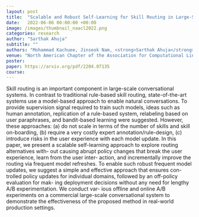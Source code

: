 ```yaml
---
layout: post
title:  "Scalable and Robust Self-Learning for Skill Routing in Large-Scale Conversational AI Systems"
date:   2022-06-06 00:00:00 +00:00
image: /images/thumbnail_naacl2022.png
categories: research
author: "Sarthak Ahuja"
subtitle: ""
authors: "Mohammad Kachuee, Jinseok Nam, <strong>Sarthak Ahuja</strong>, Jin-Myung Won, Sungjin Lee"
venue: "North American Chapter of the Association for Computational Linguistics (NAACL)"
poster: 
paper: https://arxiv.org/pdf/2204.07135
course: 
---
```

Skill routing is an important component in large-scale conversational systems. In contrast to traditional rule-based skill routing, state-of-the-art systems use a model-based approach to enable natural conversations. To provide supervision signal required to train such models, ideas such as human annotation, replication of a rule-based system, relabeling based on user paraphrases, and bandit-based learning were suggested. However, these approaches: (a) do not scale in terms of the number of skills and skill on-boarding, (b) require a very costly expert annotation/rule-design, (c) introduce risks in the user experience with each model update. In this paper, we present a scalable self-learning approach to explore routing alternatives with- out causing abrupt policy changes that break the user experience, learn from the user inter- action, and incrementally improve the routing via frequent model refreshes. To enable such robust frequent model updates, we suggest a simple and effective approach that ensures con- trolled policy updates for individual domains, followed by an off-policy evaluation for mak- ing deployment decisions without any need for lengthy A/B experimentation. We conduct var- ious offline and online A/B experiments on a commercial large-scale conversational system to demonstrate the effectiveness of the proposed method in real-world production settings.
